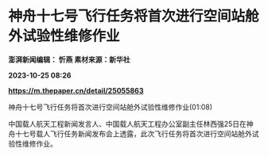 # 神舟十七号飞行任务将首次进行空间站舱外试验性维修作业
**澎湃新闻编辑： 忻燕 素材来源：新华社**

**2023-10-25 08:26**

**https://m.thepaper.cn/detail/25055863**

神舟十七号飞行任务将首次进行空间站舱外试验性维修作业(01:08)

中国载人航天工程新闻发言人、中国载人航天工程办公室副主任林西强25日在神舟十七号载人飞行任务新闻发布会上透露，此次飞行任务将首次进行空间站舱外试验性维修作业。